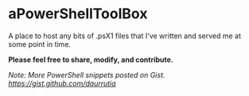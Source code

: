 # aPowerShellToolBox

A place to host any bits of .psX1 files that I've written and served me at some point in time.

**Please feel free to share, modify,  and contribute.**

_Note: More PowerShell snippets posted on Gist. https://gist.github.com/daurrutia_
